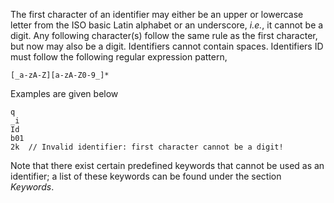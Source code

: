 The first character of an identifier may either be an upper or lowercase letter from the ISO basic Latin alphabet or an underscore, _i.e._, it cannot be a digit.
Any following character(s) follow the same rule as the first character, but now may also be a digit.
Identifiers cannot contain spaces.
Identifiers ID must follow the following regular expression pattern,

`[_a-zA-Z][a-zA-Z0-9_]*`

Examples are given below

```
q
_i
Id
b01
2k	// Invalid identifier: first character cannot be a digit!
```

Note that there exist certain predefined keywords that cannot be used as an identifier; a list of these keywords can be found under the section _Keywords_.
